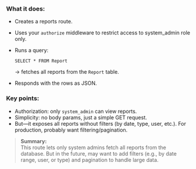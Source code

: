 ### What it does:

- Creates a reports route.
- Uses your `authorize` middleware to restrict access to system_admin role only.
- Runs a query:
    ```
    SELECT * FROM Report
    ```

    → fetches all reports from the `Report` table.

- Responds with the rows as JSON.

### Key points:

- Authorization: only `system_admin` can view reports.
- Simplicity: no body params, just a simple GET request.
- But—it exposes all reports without filters (by date, type, user, etc.). For production, probably want filtering/pagination.

>**Summary:**\
This route lets only system admins fetch all reports from the database. But in the future, may want to add filters (e.g., by date range, user, or type) and pagination to handle large data.